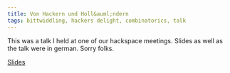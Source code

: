 ```yaml
---
title: Von Hackern und Holl&auml;ndern
tags: bittwiddling, hackers delight, combinatorics, talk
---
```


This was a talk I held at one of our hackspace meetings. Slides as well as the talk were in german. Sorry folks.

<!--more-->

[Slides](/assets/documents/VonHackernUndHollaendern-2011-10-15.pdf)
